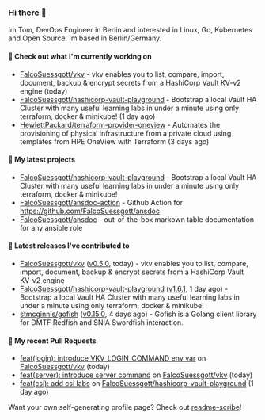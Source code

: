 ### Hi there 👋

Im Tom, DevOps Engineer in Berlin and interested in Linux, Go, Kubernetes and Open Source.
Im based in Berlin/Germany.

#### 👷 Check out what I'm currently working on

- [FalcoSuessgott/vkv](https://github.com/FalcoSuessgott/vkv) - vkv enables you to list, compare, import, document, backup &amp; encrypt secrets from a HashiCorp Vault KV-v2 engine (today)
- [FalcoSuessgott/hashicorp-vault-playground](https://github.com/FalcoSuessgott/hashicorp-vault-playground) - Bootstrap a local Vault HA Cluster with many useful learning labs in under a minute using only terraform, docker &amp; minikube! (1 day ago)
- [HewlettPackard/terraform-provider-oneview](https://github.com/HewlettPackard/terraform-provider-oneview) - Automates the provisioning of physical infrastructure from a private cloud using templates from HPE OneView with Terraform (3 days ago)

#### 🌱 My latest projects

- [FalcoSuessgott/hashicorp-vault-playground](https://github.com/FalcoSuessgott/hashicorp-vault-playground) - Bootstrap a local Vault HA Cluster with many useful learning labs in under a minute using only terraform, docker &amp; minikube!
- [FalcoSuessgott/ansdoc-action](https://github.com/FalcoSuessgott/ansdoc-action) - Github Action for https://github.com/FalcoSuessgott/ansdoc
- [FalcoSuessgott/ansdoc](https://github.com/FalcoSuessgott/ansdoc) - out-of-the-box markown table documentation for any ansible role

#### 🔭 Latest releases I've contributed to

- [FalcoSuessgott/vkv](https://github.com/FalcoSuessgott/vkv) ([v0.5.0](https://github.com/FalcoSuessgott/vkv/releases/tag/v0.5.0), today) - vkv enables you to list, compare, import, document, backup &amp; encrypt secrets from a HashiCorp Vault KV-v2 engine
- [FalcoSuessgott/hashicorp-vault-playground](https://github.com/FalcoSuessgott/hashicorp-vault-playground) ([v1.6.1](https://github.com/FalcoSuessgott/hashicorp-vault-playground/releases/tag/v1.6.1), 1 day ago) - Bootstrap a local Vault HA Cluster with many useful learning labs in under a minute using only terraform, docker &amp; minikube!
- [stmcginnis/gofish](https://github.com/stmcginnis/gofish) ([v0.15.0](https://github.com/stmcginnis/gofish/releases/tag/v0.15.0), 4 days ago) - Gofish is a Golang client library for DMTF Redfish and SNIA Swordfish interaction.

#### 🔨 My recent Pull Requests

- [feat(login): introduce VKV_LOGIN_COMMAND env var](https://github.com/FalcoSuessgott/vkv/pull/188) on [FalcoSuessgott/vkv](https://github.com/FalcoSuessgott/vkv) (today)
- [feat(server): introduce server command](https://github.com/FalcoSuessgott/vkv/pull/187) on [FalcoSuessgott/vkv](https://github.com/FalcoSuessgott/vkv) (today)
- [feat(csi): add csi labs](https://github.com/FalcoSuessgott/hashicorp-vault-playground/pull/23) on [FalcoSuessgott/hashicorp-vault-playground](https://github.com/FalcoSuessgott/hashicorp-vault-playground) (1 day ago)

Want your own self-generating profile page? Check out [readme-scribe](https://github.com/muesli/readme-scribe)!
